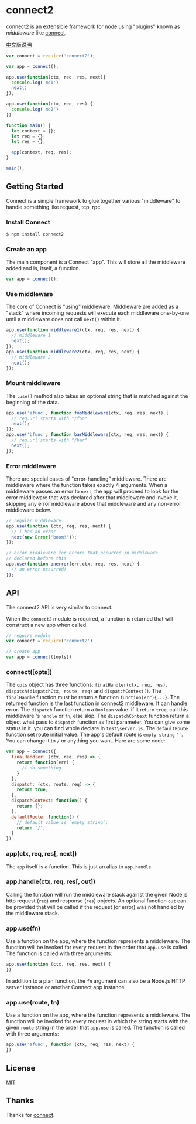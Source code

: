 # connect2

  connect2 is an extensible framework for [node](http://nodejs.org) using "plugins" known as _middleware_ like [connect](https://github.com/senchalabs/connect).

  [中文版说明](./README_ZH.md)

```js
var connect = require('connect2');

var app = connect();

app.use(function(ctx, req, res, next){
  console.log('md1')
  next()
});

app.use(function(ctx, req, res) {
  console.log('md2')
})

function main() {
  let context = {};
  let req = {};
  let res = {};

  app(context, req, res);
}

main();
```

## Getting Started

Connect is a simple framework to glue together various "middleware" to handle something like request, tcp, rpc.

### Install Connect

```sh
$ npm install connect2
```

### Create an app

The main component is a Connect "app". This will store all the middleware
added and is, itself, a function.

```js
var app = connect();
```

### Use middleware

The core of Connect is "using" middleware. Middleware are added as a "stack"
where incoming requests will execute each middleware one-by-one until a middleware
does not call `next()` within it.

```js
app.use(function middleware1(ctx, req, res, next) {
  // middleware 1
  next();
});
app.use(function middleware2(ctx, req, res, next) {
  // middleware 2
  next();
});
```

### Mount middleware

The `.use()` method also takes an optional string that is matched against
the beginning of the data.

```js
app.use('afunc', function fooMiddleware(ctx, req, res, next) {
  // req.url starts with "/foo"
  next();
});
app.use('bfunc', function barMiddleware(ctx, req, res, next) {
  // req.url starts with "/bar"
  next();
});
```

### Error middleware

There are special cases of "error-handling" middleware. There are middleware
where the function takes exactly 4 arguments. When a middleware passes an error
to `next`, the app will proceed to look for the error middleware that was declared
after that middleware and invoke it, skipping any error middleware above that
middleware and any non-error middleware below.

```js
// regular middleware
app.use(function (ctx, req, res, next) {
  // i had an error
  next(new Error('boom!'));
});

// error middleware for errors that occurred in middleware
// declared before this
app.use(function onerror(err,ctx, req, res, next) {
  // an error occurred!
});
```
## API

The connect2 API is very similar to connect.

When the `connect2` module is required, a function is returned that will construct
a new app when called.

```js
// require module
var connect = require('connect2')

// create app
var app = connect([opts])
```

### connect([opts])

The `opts` object has three functions: `finalHandler(ctx, req, res)`, `dispatch(dispatchCtx, route, req)` and `dispatchContext()`. The `finalHandle`
function must be return a function `function(err){...}`. The returned function is the last function in connect2 middleware. It can handle error. The `dispatch`
function return a `Boolean` value. if it return `true`, call this middleware 's `handle` or `fn`, else skip. The `dispatchContext` function return a object what pass to `dispatch` function as first parameter. You can give some status in it. you can find whole declare in `test\server.js`. The `defaultRoute` function set route initial value. The app's default route is `empty string` `''`. You can change it to `/` or anything you want. Hare are some code:

```js
var app = connect({
  finalHandler: (ctx, req, res) => {
    return function(err) {
      // do something
    }
  },
  dispatch: (ctx, route, req) => {
    return true;
  },
  dispatchContext: function() {
    return {};
  },
  defaultRoute: function() {
    // default value is `empty string`;
    return '/';
  }
})
```

### app(ctx, req, res[, next])

The `app` itself is a function. This is just an alias to `app.handle`.

### app.handle(ctx, req, res[, out])

Calling the function will run the middleware stack against the given Node.js
http request (`req`) and response (`res`) objects. An optional function `out`
can be provided that will be called if the request (or error) was not handled
by the middleware stack.

### app.use(fn)

Use a function on the app, where the function represents a middleware. The function
will be invoked for every request in the order that `app.use` is called. The function
is called with three arguments:

```js
app.use(function (ctx, req, res, next) {
})
```

In addition to a plan function, the `fn` argument can also be a Node.js HTTP server
instance or another Connect app instance.

### app.use(route, fn)

Use a function on the app, where the function represents a middleware. The function
will be invoked for every request in which the string starts with
the given `route` string in the order that `app.use` is called. The function is
called with three arguments:

```js
app.use('afunc', function (ctx, req, res, next) {
})
```
## License

[MIT](LICENSE)


## Thanks

Thanks for [connect](https://github.com/senchalabs/connect).